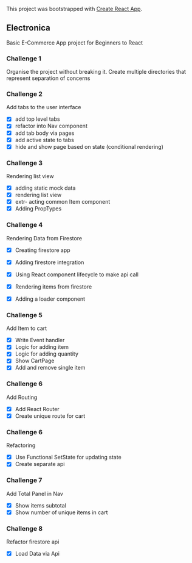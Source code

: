 This project was bootstrapped with [Create React App](https://github.com/facebookincubator/create-react-app).

## Electronica

Basic E-Commerce App project for Beginners to React

### Challenge 1

Organise the project without breaking it.
Create multiple directories that represent separation of concerns

### Challenge 2

Add tabs to the user interface

- [x] add top level tabs
- [x] refactor into Nav component
- [x] add tab body via pages
- [x] add active state to tabs
- [x] hide and show page based on state (conditional rendering)

### Challenge 3

Rendering list view

- [x] adding static mock data
- [x] rendering list view
- [x] extr- acting common Item component
- [x] Adding PropTypes

### Challenge 4

Rendering Data from Firestore

- [x] Creating firestore app
- [x] Adding firestore integration
- [x] Using React component lifecycle to make api call
- [x] Rendering items from firestore
- [x] Adding a loader component


### Challenge 5

Add Item to cart

- [x] Write Event handler
- [x] Logic for adding item
- [x] Logic for adding quantity
- [x] Show CartPage
- [x] Add and remove single item

### Challenge 6

Add Routing

- [x] Add React Router
- [x] Create unique route for cart

### Challenge 6

Refactoring 

- [x] Use Functional SetState for updating state
- [x] Create separate api

### Challenge 7

Add Total Panel in Nav 

- [x] Show items subtotal
- [x] Show number of unique items in cart

### Challenge 8

Refactor firestore api

- [x] Load Data via Api

